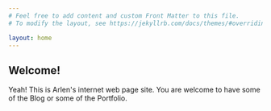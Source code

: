 ```yaml
---
# Feel free to add content and custom Front Matter to this file.
# To modify the layout, see https://jekyllrb.com/docs/themes/#overriding-theme-defaults

layout: home
---
```

## Welcome!
Yeah! This is Arlen's internet web page site. You are welcome to have some of the Blog or some of the Portfolio.